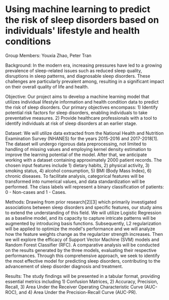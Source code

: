# Using machine learning to predict the risk of sleep disorders based on individuals' lifestyle and health conditions

Group Members: Youxia Zhao, Peter Tran
 
Background: In the modern era, increasing pressures have led to a growing prevalence of sleep-related issues such as reduced sleep quality, disruptions in sleep patterns, and diagnosable sleep disorders. These challenges are particularly prevalent among, resulting in a significant impact on their overall quality of life and health. 

Objective: Our project aims to develop a machine learning model that utilizes individual lifestyle information and health condition data to predict the risk of sleep disorders. Our primary objectives encompass: 1) Identify potential risk factors for sleep disorders, enabling individuals to take preventative measures. 2) Provide healthcare professionals with a tool to identify individuals at risk of sleep disorders at an earlier stage.
 
Dataset: We will utilize data extracted from the National Health and Nutrition Examination Survey (NHANES) for the years 2015-2016 and 2017-2018[1]. The dataset will undergo rigorous data preprocessing, not limited to handling of missing values and employing kernel density estimation to improve the learning potential of the model. After that, we anticipate working with a dataset containing approximately 2000 patient records. The chosen input features include 1) dietary habits, 2) physical activity, 3) smoking status, 4) alcohol consumption, 5) BMI (Body Mass Index), 6) chronic diseases. To facilitate analysis, categorical features will be transformed into numerical values, and data standardization will be performed. The class labels will represent a binary classification of patients: 0 - Non-cases and 1 - Cases.
 
Methods: Drawing from prior research[2][3] which primarily investigated associations between sleep disorders and specific features, our study aims to extend the understanding of this field. We will utilize Logistic Regression as a baseline model, and its capacity to capture intricate patterns will be augmented by introducing basis functions. Subsequently, L2 regularization will be applied to optimize the model's performance and we will analyze how the feature weights change as the regularizer strength increases. Then we will explore the efficacy of Support Vector Machine (SVM) models and Random Forest Classifier (RFC). A comparative analysis will be conducted on the results generated by the three models, evaluating their respective performances. Through this comprehensive approach, we seek to identify the most effective model for predicting sleep disorders, contributing to the advancement of sleep disorder diagnosis and treatment.

Results: The study findings will be presented in a tabular format, providing essential metrics including 1) Confusion Matrices, 2) Accuracy, Precision, Recall, 3) Area Under the Receiver Operating Characteristic Curve (AUC-ROC), and 4) Area Under the Precision-Recall Curve (AUC-PR).

